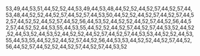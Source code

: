 53,49,44,53,51,44,52,52,44,53,49,44,53,48,44,52,52,44,52,57,44,52,57,44,53,48,44,52,52,44,52,57,44,52,57,44,53,50,44,52,52,44,52,57,44,52,57,44,52,57,44,52,52,44,52,57,44,52,56,44,53,52,44,52,52,44,52,57,44,52,56,44,52,57,44,52,52,44,53,55,44,53,55,44,52,52,44,52,57,44,52,57,44,53,52,44,52,52,44,53,52,44,53,52,44,52,52,44,52,57,44,52,57,44,53,53,44,52,52,44,53,55,44,53,55,44,52,52,44,52,57,44,52,56,44,53,53,44,52,52,44,52,57,44,52,56,44,52,57,44,52,52,44,52,57,44,52,57,44,53,52